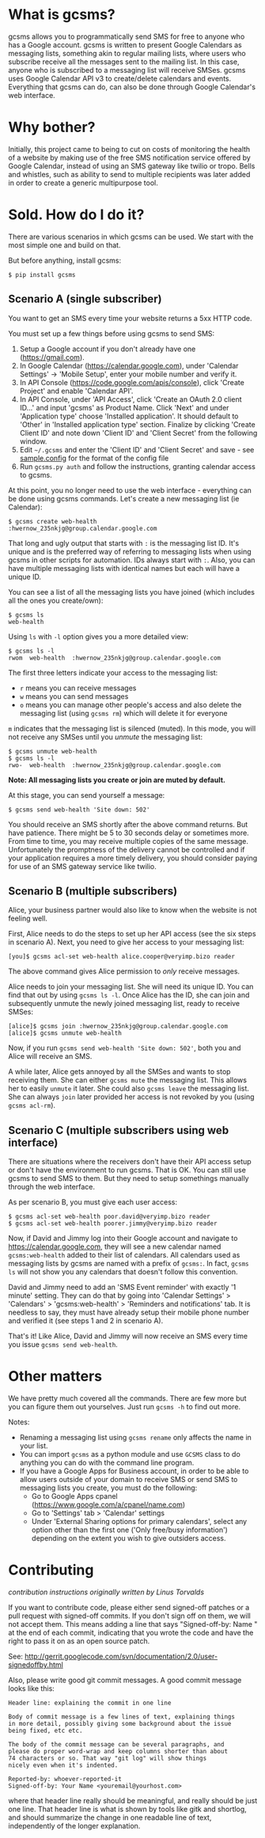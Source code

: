 What is gcsms?
==============

gcsms allows you to programmatically send SMS for free to anyone who has
a Google account. gcsms is written to present Google Calendars as
messaging lists, something akin to regular mailing lists, where users
who subscribe receive all the messages sent to the mailing list. In this
case, anyone who is subscribed to a messaging list will receive SMSes.
gcsms uses Google Calendar API v3 to create/delete calendars and events.
Everything that gcsms can do, can also be done through Google Calendar's
web interface. 

Why bother?
===========

Initially, this project came to being to cut on costs of monitoring the
health of a website by making use of the free SMS notification service
offered by Google Calendar, instead of using an SMS gateway like twilio
or tropo. Bells and whistles, such as ability to send to multiple
recipients was later added in order to create a generic multipurpose
tool.

Sold. How do I do it?
=====================

There are various scenarios in which gcsms can be used. We start with
the most simple one and build on that.

But before anything, install gcsms:

    $ pip install gcsms

Scenario A (single subscriber)
------------------------------
You want to get an SMS every time your website returns a 5xx HTTP code.

You must set up a few things before using gcsms to send SMS:

1. Setup a Google account if you don't already have one
   (https://gmail.com).
2. In Google Calendar (https://calendar.google.com),
   under 'Calendar Settings' -> 'Mobile Setup', enter your mobile number
   and verify it.
3. In API Console (https://code.google.com/apis/console), click 'Create
   Project'
   and enable 'Calendar API'.
4. In API Console, under 'API Access', click 'Create an OAuth 2.0 client
   ID...' and input 'gcsms' as Product Name. Click 'Next' and under
   'Application type' choose 'Installed application'. It should default
   to 'Other' in 'Installed application type' section. Finalize by
   clicking 'Create Client ID' and note down 'Client ID' and 'Client
   Secret' from the following window.
5. Edit `~/.gcsms` and enter the 'Client ID' and 'Client Secret' and
   save - see [sample.config][sample] for the format of the config file
6. Run `gcsms.py auth` and follow the instructions, granting calendar
   access to gcsms.

At this point, you no longer need to use the web interface - everything
can be done using gcsms commands. Let's create a new messaging list (ie
Calendar):

    $ gcsms create web-health
    :hwernow_235nkjg@group.calendar.google.com

That long and ugly output that starts with `:` is the messaging list ID.
It's unique and is the preferred way of referring to messaging lists
when using gcsms in other scripts for automation. IDs always start with
`:`. Also, you can have multiple messaging lists with identical names
but each will have a unique ID.

You can see a list of all the messaging lists you have joined (which
includes all the ones you create/own):

    $ gcsms ls
    web-health

Using `ls` with `-l` option gives you a more detailed view:

    $ gcsms ls -l
    rwom  web-health  :hwernow_235nkjg@group.calendar.google.com

The first three letters indicate your access to the messaging list:

*  `r` means you can receive messages
*  `w` means you can send messages
*  `o` means you can manage other people's access and also delete the
   messaging list (using `gcsms rm`) which will delete it for everyone

`m` indicates that the messaging list is silenced (muted). In this mode,
you will not receive any SMSes until you _unmute_ the messaging list:

    $ gcsms unmute web-health
    $ gcsms ls -l
    rwo-  web-health  :hwernow_235nkjg@group.calendar.google.com

**Note: All messaging lists you create or join are muted by default.**

At this stage, you can send yourself a message:

    $ gcsms send web-health 'Site down: 502'

You should receive an SMS shortly after the above command returns. But
have patience. There might be 5 to 30 seconds delay or sometimes more.
From time to time, you may receive multiple copies of the same message.
Unfortunately the promptness of the delivery cannot be controlled and if
your application requires a more timely delivery, you should consider
paying for use of an SMS gateway service like twilio.

Scenario B (multiple subscribers)
---------------------------------

Alice, your business partner would also like to know when the website is
not feeling well.

First, Alice needs to do the steps to set up her API access (see the six
steps in scenario A). Next, you need to give her access to your
messaging list:

    [you]$ gcsms acl-set web-health alice.cooper@veryimp.bizo reader

The above command gives Alice permission to _only_ receive messages.

Alice needs to join your messaging list. She will need its unique ID.
You can find that out by using `gcsms ls -l`. Once Alice has the ID, she
can join and subsequently unmute the newly joined messaging list, ready
to receive SMSes:

    [alice]$ gcsms join :hwernow_235nkjg@group.calendar.google.com
    [alice]$ gcsms unmute web-health

Now, if you run `gcsms send web-health 'Site down: 502'`, both you and
Alice will receive an SMS.

A while later, Alice gets annoyed by all the SMSes and wants to stop
receiving them. She can either `gcsms mute` the messaging list. This
allows her to easily `unmute` it later. She could also `gcsms leave` the
messaging list. She can always `join` later provided her access is not
revoked by you (using `gcsms acl-rm`).

Scenario C (multiple subscribers using web interface)
-----------------------------------------------------

There are situations where the receivers don't have their API access
setup or don't have the environment to run gcsms. That is OK. You can
still use gcsms to send SMS to them. But they need to setup somethings
manually through the web interface.

As per scenario B, you must give each user access:

    $ gcsms acl-set web-health poor.david@veryimp.bizo reader
    $ gcsms acl-set web-health poorer.jimmy@veryimp.bizo reader

Now, if David and Jimmy log into their Google account and navigate to
https://calendar.google.com, they will see a new calendar named
`gcsms:web-health` added to their list of calendars. All calendars used
as messaging lists by gcsms are named with a prefix of `gcsms:`. In
fact, `gcsms ls` will not show you any calendars that doesn't follow
this convention.

David and Jimmy need to add an 'SMS Event reminder' with exactly '1
minute' setting. They can do that by going into 'Calendar Settings' >
'Calendars' > 'gcsms:web-health' > 'Reminders and notifications' tab.
It is needless to say, they must have already setup their mobile phone
number and verified it (see steps 1 and 2 in scenario A).

That's it! Like Alice, David and Jimmy will now receive an SMS every
time you issue `gcsms send web-health`.

Other matters
=============

We have pretty much covered all the commands. There are few more but you
can figure them out yourselves. Just run `gcsms -h` to find out more.

Notes:

* Renaming a messaging list using `gcsms rename` only affects the name
  in your list.
* You can import `gcsms` as a python module and use `GCSMS` class to do
  anything you can do with the command line program.
* If you have a Google Apps for Business account, in order to be able to
  allow users outside of your domain to receive SMS or send SMS to
  messaging lists you create, you must do the following:
  - Go to Google Apps cpanel (https://www.google.com/a/cpanel/name.com)
  - Go to 'Settings' tab > 'Calendar' settings
  - Under 'External Sharing options for primary calendars', select any
    option other than the first one ('Only free/busy information')
    depending on the extent you wish to give outsiders access.

Contributing
============

_contribution instructions originally written by Linus Torvalds_

If you want to contribute code, please either send signed-off patches or
a pull request with signed-off commits. If you don't sign off on them,
we will not accept them. This means adding a line that says
"Signed-off-by: Name <email>" at the end of each commit, indicating that
you wrote the code and have the right to pass it on as an open source
patch.

See: http://gerrit.googlecode.com/svn/documentation/2.0/user-signedoffby.html

Also, please write good git commit messages. A good commit message
looks like this:

    Header line: explaining the commit in one line
    
    Body of commit message is a few lines of text, explaining things
    in more detail, possibly giving some background about the issue
    being fixed, etc etc.
    
    The body of the commit message can be several paragraphs, and
    please do proper word-wrap and keep columns shorter than about
    74 characters or so. That way "git log" will show things
    nicely even when it's indented.
    
    Reported-by: whoever-reported-it
    Signed-off-by: Your Name <youremail@yourhost.com>

where that header line really should be meaningful, and really should be
just one line.  That header line is what is shown by tools like gitk and
shortlog, and should summarize the change in one readable line of text,
independently of the longer explanation.

[sample]: https://github.com/oxplot/gcsms/blob/master/sample.config
